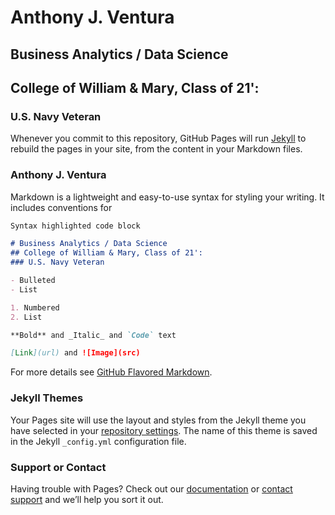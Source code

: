 # Anthony J. Ventura

## Business Analytics / Data Science 
## College of William & Mary, Class of 21': 
### U.S. Navy Veteran

Whenever you commit to this repository, GitHub Pages will run [Jekyll](https://jekyllrb.com/) to rebuild the pages in your site, from the content in your Markdown files.

### Anthony J. Ventura 

Markdown is a lightweight and easy-to-use syntax for styling your writing. It includes conventions for

```markdown
Syntax highlighted code block

# Business Analytics / Data Science 
## College of William & Mary, Class of 21': 
### U.S. Navy Veteran

- Bulleted
- List

1. Numbered
2. List

**Bold** and _Italic_ and `Code` text

[Link](url) and ![Image](src)
```

For more details see [GitHub Flavored Markdown](https://guides.github.com/features/mastering-markdown/).

### Jekyll Themes

Your Pages site will use the layout and styles from the Jekyll theme you have selected in your [repository settings](https://github.com/Acejv21/Acejv21.github.io/settings). The name of this theme is saved in the Jekyll `_config.yml` configuration file.

### Support or Contact

Having trouble with Pages? Check out our [documentation](https://help.github.com/categories/github-pages-basics/) or [contact support](https://github.com/contact) and we’ll help you sort it out.
